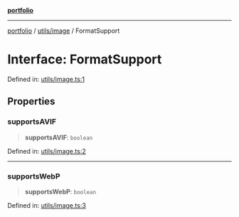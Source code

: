 [**portfolio**](../../../README.md)

***

[portfolio](../../../modules.md) / [utils/image](../README.md) / FormatSupport

# Interface: FormatSupport

Defined in: [utils/image.ts:1](https://github.com/tnorlund/Portfolio/blob/c1a07ffb092a67e0032a52d450b69ad1609b4b71/portfolio/utils/image.ts#L1)

## Properties

### supportsAVIF

> **supportsAVIF**: `boolean`

Defined in: [utils/image.ts:2](https://github.com/tnorlund/Portfolio/blob/c1a07ffb092a67e0032a52d450b69ad1609b4b71/portfolio/utils/image.ts#L2)

***

### supportsWebP

> **supportsWebP**: `boolean`

Defined in: [utils/image.ts:3](https://github.com/tnorlund/Portfolio/blob/c1a07ffb092a67e0032a52d450b69ad1609b4b71/portfolio/utils/image.ts#L3)
